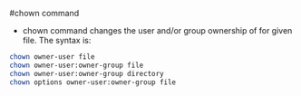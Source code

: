 #chown command
- chown command changes the user and/or group ownership of for given file. The syntax is:

```bash
chown owner-user file 
chown owner-user:owner-group file
chown owner-user:owner-group directory
chown options owner-user:owner-group file
```
